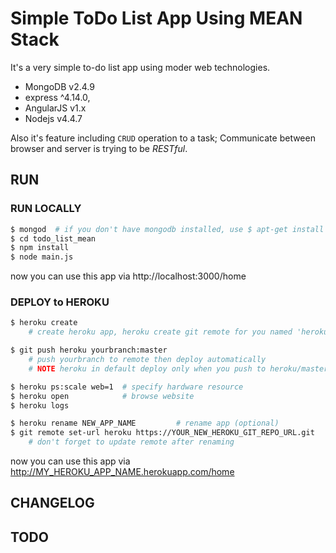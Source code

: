 # Simple ToDo List App Using MEAN Stack

It's a very simple to-do list app using moder web technologies.

- MongoDB v2.4.9
- express ^4.14.0,
- AngularJS v1.x
- Nodejs v4.4.7

Also it's feature including `CRUD` operation to a task;
Communicate between browser and server is trying to be _RESTful_.


## RUN

### RUN LOCALLY

```bash
$ mongod  # if you don't have mongodb installed, use $ apt-get install mongodb
$ cd todo_list_mean
$ npm install
$ node main.js
```

now you can use this app via http://localhost:3000/home


### DEPLOY to HEROKU

```bash
$ heroku create
    # create heroku app, heroku create git remote for you named 'heroku'

$ git push heroku yourbranch:master
    # push yourbranch to remote then deploy automatically
    # NOTE heroku in default deploy only when you push to heroku/master

$ heroku ps:scale web=1  # specify hardware resource
$ heroku open            # browse website
$ heroku logs

$ heroku rename NEW_APP_NAME         # rename app (optional)
$ git remote set-url heroku https://YOUR_NEW_HEROKU_GIT_REPO_URL.git
    # don't forget to update remote after renaming
```

now you can use this app via http://MY_HEROKU_APP_NAME.herokuapp.com/home



## CHANGELOG


## TODO
